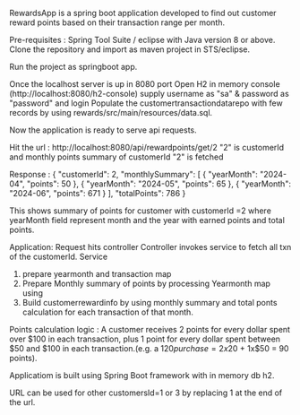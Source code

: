 RewardsApp is a spring boot application developed to find out customer reward points based on their transaction range per month.

Pre-requisites : Spring Tool Suite / eclipse with Java version 8 or above. Clone the repository and import as  maven project in STS/eclipse.

Run the project as springboot app. 

Once the localhost server is up in 8080 port
Open H2 in memory console (http://localhost:8080/h2-console) supply username as "sa" & password as "password" and login 
Populate the customertransactiondatarepo with few records by using rewards/src/main/resources/data.sql.

Now the application is ready to serve api requests.

Hit the url : http://localhost:8080/api/rewardpoints/get/2 "2" is customerId and monthly points summary of customerId "2" is fetched

Response : { "customerId": 2, "monthlySummary": [ { "yearMonth": "2024-04", "points": 50 }, { "yearMonth": "2024-05", "points": 65 }, { "yearMonth": "2024-06", "points": 671 } ], "totalPoints": 786 }

This shows summary of points for customer with customerId =2 where yearMonth field represent month and the year with earned points and total points.


Application:
 Request hits controller
 Controller invokes service to fetch all txn of the customerId.
 Service 
 1. prepare yearmonth and transaction map
 2. Prepare Monthly summary of points by processing Yearmonth map using 
 3. Build customerrewardinfo by using monthly summary and total ponts calculation for each transaction of that month.


Points calculation logic : A customer receives 2 points for every dollar spent over $100 in each transaction, plus 1 point for every dollar spent between $50 and $100 in each transaction.(e.g. a $120 purchase = 2x$20 + 1x$50 = 90 points).

Applicatiom is built using Spring Boot framework with in memory db h2.

URL can be used for other customersId=1 or 3 by replacing 1 at the end of the url.
